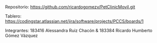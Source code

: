 Repositorio: https://github.com/ricardogomezv/PetClinicMovil.git

Tablero: https://codingstar.atlassian.net/jira/software/projects/PCCS/boards/1


Integrantes: 
183416 Alessandra Ruiz Chacón  &
183384 Ricardo Humberto Gómez Vázquez  
